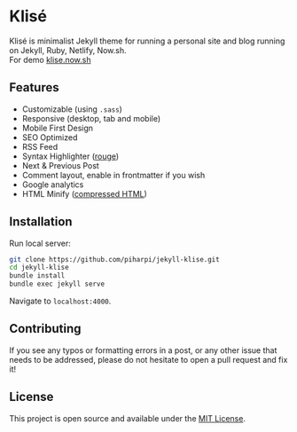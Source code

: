 # Klisé

Klisé is minimalist Jekyll theme for running a personal site and blog running on Jekyll, Ruby, Netlify, Now.sh.<br>
For demo <a href="https://klise.now.sh" target="_blank">klise.now.sh</a>

## Features

* Customizable (using `.sass`)
* Responsive (desktop, tab and mobile)
* Mobile First Design
* SEO Optimized
* RSS Feed
* Syntax Highlighter ([rouge](https://github.com/rouge-ruby/rouge))
* Next & Previous Post
* Comment layout, enable in frontmatter if you wish
* Google analytics
* HTML Minify ([compressed HTML](https://github.com/penibelst/jekyll-compress-html]))

## Installation

Run local server:

```bash
git clone https://github.com/piharpi/jekyll-klise.git
cd jekyll-klise
bundle install
bundle exec jekyll serve
```

Navigate to `localhost:4000`.

## Contributing

If you see any typos or formatting errors in a post, or any other issue that needs to be addressed, please do not hesitate to open a pull request and fix it!

## License

This project is open source and available under the [MIT License](LICENSE).
